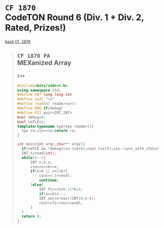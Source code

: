 <link id="style_css" rel="stylesheet" type="text/css" href="/OJ_ans/style.css">

# `CF 1870`<br>CodeTON Round 6 (Div. 1 + Div. 2, Rated, Prizes!)
[`back`](../) [`CF 1870`](https://codeforces.com/contest/1870)

> ## `CF 1870 PA`<br>MEXanized Array
> ### `C++`
> ```c++
> #include<bits/stdc++.h>
> using namespace std;
> #define INT long long int
> #define endl "\n"
> #define read(n) reader<n>()
> #define DBG if(debug)
> #define PII pair<INT,INT>
> bool debug=0;
> bool noTLE=1;
> template<typename tpe>tpe reader(){
> 	tpe re;cin>>re;return re;
> }
> 
> int main(int argc,char** argv){
> 	if(noTLE && !debug)cin.tie(0);cout.tie(0);ios::sync_with_stdio(0);
> 	INT t=read(int);
> 	while(t--){
> 		INT n,k,x;
> 		cin>>n>>k>>x;
> 		if(n<k || x+1<k){
> 			cout<<-1<<endl;
> 			continue;
> 		}else{
> 			INT fir=(0+k-1)*k/2;
> 			if(x==k)x--;
> 			INT sec=x*max((INT)0,n-k);
> 			cout<<fir+sec<<endl;
> 		}
> 	}
> 	return 0;
> }
> ```



